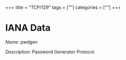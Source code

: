 +++
title = "TCP/129"
tags = [""]
categories = [""]
+++

# IANA Data

_Name:_ pwdgen

_Description:_ Password Generator Protocol

